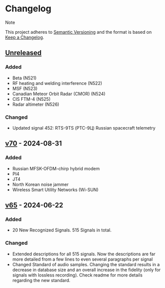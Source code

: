 # Changelog

> [!NOTE]  
> This project adheres to [Semantic Versioning](https://semver.org/spec/v2.0.0.html) and the format is based on [Keep a Changelog](https://keepachangelog.com/en/1.0.0/).

## [Unreleased]

### Added
- Beta (N521)
- RF heating and welding interference (N522)
- MSF (N523)
- Canadian Meteor Orbit Radar (CMOR) (N524)
- CIS FTM-4 (N525)
- Radar altimeter (N526)

### Changed
- Updated signal 452: RTS-9TS (РТС-9Ц) Russian spacecraft telemetry

## [v70] - 2024-08-31

### Added
- Russian MFSK-OFDM-chirp hybrid modem
- PI4
- JT4
- North Korean noise jammer
- Wireless Smart Utility Networks (Wi-SUN)

## [v65] - 2024-06-22

### Added
- 20 New Recognized Signals. 515 Signals in total.

### Changed
- Extended descriptions for all 515 signals. Now the descriptions are far more detailed from a few lines to even several paragraphs per signal
- Changed Standard of audio samples. Changing the standard results in a decrease in database size and an overall increase in the fidelity (only for signals with lossless recording). Check readme for more details regarding the new standard.


<!-- Links definitions -->
[Unreleased]: https://github.com/AresValley/Artemis/compare/v70...HEAD
[v70]: https://github.com/AresValley/Artemis/releases/tag/v70
[v65]: https://github.com/AresValley/Artemis/releases/tag/v65
